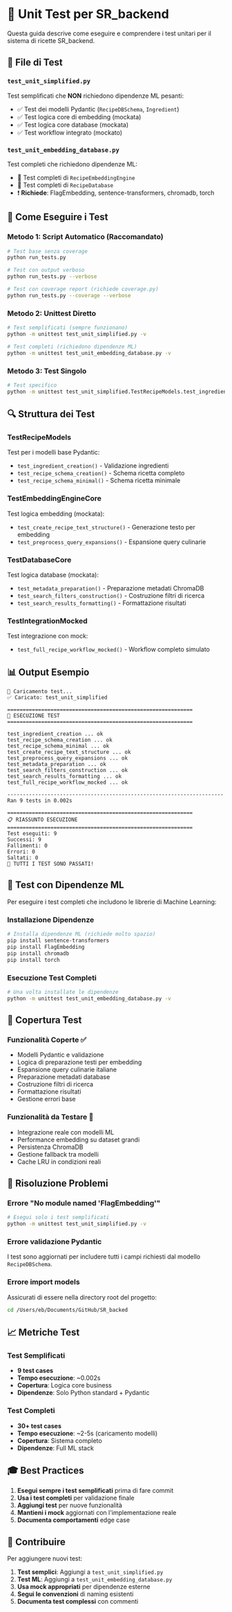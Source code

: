 # 🧪 Unit Test per SR_backend

Questa guida descrive come eseguire e comprendere i test unitari per il sistema di ricette SR_backend.

## 📁 File di Test

### `test_unit_simplified.py`
Test semplificati che **NON** richiedono dipendenze ML pesanti:
- ✅ Test dei modelli Pydantic (`RecipeDBSchema`, `Ingredient`)
- ✅ Test logica core di embedding (mockata)
- ✅ Test logica core database (mockata)
- ✅ Test workflow integrato (mockato)

### `test_unit_embedding_database.py`
Test completi che richiedono dipendenze ML:
- 🔧 Test completi di `RecipeEmbeddingEngine`
- 🔧 Test completi di `RecipeDatabase`
- ❗ **Richiede**: FlagEmbedding, sentence-transformers, chromadb, torch

## 🚀 Come Eseguire i Test

### Metodo 1: Script Automatico (Raccomandato)
```bash
# Test base senza coverage
python run_tests.py

# Test con output verboso
python run_tests.py --verbose

# Test con coverage report (richiede coverage.py)
python run_tests.py --coverage --verbose
```

### Metodo 2: Unittest Diretto
```bash
# Test semplificati (sempre funzionano)
python -m unittest test_unit_simplified.py -v

# Test completi (richiedono dipendenze ML)
python -m unittest test_unit_embedding_database.py -v
```

### Metodo 3: Test Singolo
```bash
# Test specifico
python -m unittest test_unit_simplified.TestRecipeModels.test_ingredient_creation -v
```

## 🔍 Struttura dei Test

### TestRecipeModels
Test per i modelli base Pydantic:
- `test_ingredient_creation()` - Validazione ingredienti
- `test_recipe_schema_creation()` - Schema ricetta completo  
- `test_recipe_schema_minimal()` - Schema ricetta minimale

### TestEmbeddingEngineCore
Test logica embedding (mockata):
- `test_create_recipe_text_structure()` - Generazione testo per embedding
- `test_preprocess_query_expansions()` - Espansione query culinarie

### TestDatabaseCore
Test logica database (mockata):
- `test_metadata_preparation()` - Preparazione metadati ChromaDB
- `test_search_filters_construction()` - Costruzione filtri di ricerca
- `test_search_results_formatting()` - Formattazione risultati

### TestIntegrationMocked
Test integrazione con mock:
- `test_full_recipe_workflow_mocked()` - Workflow completo simulato

## 📊 Output Esempio

```
🧪 Caricamento test...
✅ Caricato: test_unit_simplified

============================================================
🚀 ESECUZIONE TEST
============================================================

test_ingredient_creation ... ok
test_recipe_schema_creation ... ok
test_recipe_schema_minimal ... ok
test_create_recipe_text_structure ... ok
test_preprocess_query_expansions ... ok
test_metadata_preparation ... ok
test_search_filters_construction ... ok
test_search_results_formatting ... ok
test_full_recipe_workflow_mocked ... ok

----------------------------------------------------------------------
Ran 9 tests in 0.002s

============================================================
📋 RIASSUNTO ESECUZIONE
============================================================
Test eseguiti: 9
Successi: 9
Fallimenti: 0
Errori: 0
Saltati: 0
🎉 TUTTI I TEST SONO PASSATI!
```

## 🔧 Test con Dipendenze ML

Per eseguire i test completi che includono le librerie di Machine Learning:

### Installazione Dipendenze
```bash
# Installa dipendenze ML (richiede molto spazio)
pip install sentence-transformers
pip install FlagEmbedding
pip install chromadb
pip install torch
```

### Esecuzione Test Completi
```bash
# Una volta installate le dipendenze
python -m unittest test_unit_embedding_database.py -v
```

## 🎯 Copertura Test

### Funzionalità Coperte ✅
- Modelli Pydantic e validazione
- Logica di preparazione testi per embedding
- Espansione query culinarie italiane
- Preparazione metadati database
- Costruzione filtri di ricerca
- Formattazione risultati
- Gestione errori base

### Funzionalità da Testare 🔄
- Integrazione reale con modelli ML
- Performance embedding su dataset grandi
- Persistenza ChromaDB
- Gestione fallback tra modelli
- Cache LRU in condizioni reali

## 🐛 Risoluzione Problemi

### Errore "No module named 'FlagEmbedding'"
```bash
# Esegui solo i test semplificati
python -m unittest test_unit_simplified.py -v
```

### Errore validazione Pydantic
I test sono aggiornati per includere tutti i campi richiesti dal modello `RecipeDBSchema`.

### Errore import models
Assicurati di essere nella directory root del progetto:
```bash
cd /Users/eb/Documents/GitHub/SR_backed
```

## 📈 Metriche Test

### Test Semplificati
- **9 test cases**
- **Tempo esecuzione**: ~0.002s
- **Copertura**: Logica core business
- **Dipendenze**: Solo Python standard + Pydantic

### Test Completi
- **30+ test cases**
- **Tempo esecuzione**: ~2-5s (caricamento modelli)
- **Copertura**: Sistema completo
- **Dipendenze**: Full ML stack

## 🎓 Best Practices

1. **Esegui sempre i test semplificati** prima di fare commit
2. **Usa i test completi** per validazione finale
3. **Aggiungi test** per nuove funzionalità
4. **Mantieni i mock** aggiornati con l'implementazione reale
5. **Documenta comportamenti** edge case

## 🤝 Contribuire

Per aggiungere nuovi test:

1. **Test semplici**: Aggiungi a `test_unit_simplified.py`
2. **Test ML**: Aggiungi a `test_unit_embedding_database.py`
3. **Usa mock appropriati** per dipendenze esterne
4. **Segui le convenzioni** di naming esistenti
5. **Documenta test complessi** con commenti
